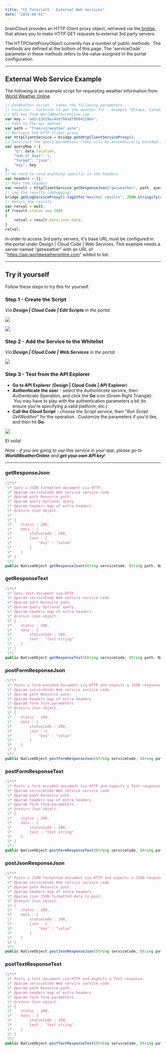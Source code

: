 ```yaml
---
title: "CC Tutorial5 - External Web Services"
date: "2015-04-01"
---
```


brainCloud provides an HTTP Client proxy object, retrieved via the [bridge](/api/cc/bridge "Bridge – Client"), that allows you to make HTTP GET requests to external 3rd party servers.

The HTTPClientProxyObject currently has a number of public methods.  The methods are defined at the bottom of this page. The 'serviceCode' parameter in these methods refers to the value assigned in the portal configuration.

* * *

## External Web Service Example

The following is an example script for requesting weather information from [World Weather Online](http://www.worldweatheronline.com/api/ "World Weather Online").
```js
// GetWeather script - takes the following parameters
// location - location to get the weather for - example "Ottawa, Canada"
// API key from WorldWeatherOnline.com
var key = "ad1c12629a14edf04a8796042206a";
// Path to the api method
var path = "free/v2/weather.ashx";
// Retrieve the HTTP Client proxy
var httpClientService = bridge.getHttpClientServiceProxy();
// Construct the query parameters (they will be automatically encoded in the URL)
var queryMap = {
    "q": data.location,
    "num_of_days": 1,
    "format": "json",
    "key": key
};
// No need to send anything specific in the headers
var headers = {};
// Make the request
var result = httpClientService.getResponseJson("getweather", path, queryMap, headers);
// Log the results (debugging)
bridge.getLogServiceProxy().logInfo("Weather results", JSON.stringify(result));
// Return the results
var retval = null;
if (result.status === 200)
{
    retval = result.data.json.data;
}
retval;
```
In order to access 3rd party servers, it's base URL must be configured in the portal under Design | Cloud Code | Web Services. This example needs a server named "getweather" with an URL of "https://api.worldweatheronline.com" added to list.

* * *

## Try it yourself

Follow these steps to try this for yourself.

### Step 1 - **Create the Script**

_Via **Design | Cloud Code | Edit Scripts** in the portal._

[![](images/Tut_5_1.png)](images/Tut_5_1.png)

![](images/image-2-1024x573.png)

### Step 2 - **Add the Service to the Whitelist**

_Via **Design | Cloud Code | Web Services** in the portal._

[![](images/Tut_5_3.png)](images/Tut_5_3.png)

### Step 3 - **Test from the API Explorer**

- **Go to API Explorer** (**Design | Cloud Code | API Explorer**)
- **Authenticate the user** - select the _Authenticate_ service, then _Authenticate_ Operation, and click the **Go** icon (Green Right Triangle).  You may have to play with the authentication parameters a bit (to ensure you're specifying a valid platform, etc.)
- **Call the Cloud Script** - choose the _Script_ service, then "_Run Script GetWeather_" for the operation.  Customize the parameters if you'd like, and then hit **Go**.

[![](images/Tut_5_4-1024x638.png)](images/Tut_5_4-1024x638.png)

Et voila!

_Note - if you are going to use this service in your app, please go to **WorldWeatherOnline** and **get your own API key**!_

* * *

### getResponseJson
```js
/\*\*
 \* Gets a JSON formatted document via HTTP.
 \* @param serviceCode Web service service code
 \* @param path Resource path.
 \* @param query Optional query.
 \* @param headers map of extra headers
 \* @return Json object.
 \*        
 \* {
 \*    status : 200,
 \*    data : {
 \*        statusCode : 200,
 \*        json : {
 \*            "key" : "value"
 \*        }
 \*    }
 \* }
 \*/
public NativeObject getResponseJson(String serviceCode, String path, NativeObject query, NativeObject headers)
```
### getResponseText
```js
/\*\*
 \* Gets text document via HTTP.
 \* @param serviceCode Web service service code
 \* @param path Resource path.
 \* @param query Optional query.
 \* @param headers map of extra headers
 \* @return Json object.
 \* {
 \*    status : 200,
 \*    data : {
 \*        statusCode : 200,
 \*        text : "text string"
 \*    }
 \* }
 \*/
public NativeObject getResponseText(String serviceCode, String path, NativeObject query, NativeObject headers)
```
### postFormResponseJson
```js
/\*\*
 \* Posts a form encoded document via HTTP and expects a JSON response.
 \* @param serviceCode Web service service code
 \* @param path Resource path.
 \* @param headers map of extra headers
 \* @param form form parameters.
 \* @return Json object.
 \* {
 \*    status : 200,
 \*    data : {
 \*        statusCode : 200,
 \*        json : {
 \*            "key" : "value"
 \*        }
 \*    }
 \* }
 \*/
public NativeObject postFormResponseJson(String serviceCode, String path, NativeObject headers, NativeObject form)
```
### postFormResponseText
```js
/\*\*
 \* Posts a form encoded document via HTTP and expects a Text response.
 \* @param serviceCode Web service service code
 \* @param path Resource path.
 \* @param headers map of extra headers
 \* @param form form parameters.
 \* @return Json object.
 \* {
 \*    status : 200,
 \*    data : {
 \*        statusCode : 200,
 \*        text : "text string"
 \*    }
 \* }
 \*/
public NativeObject postFormResponseText(String serviceCode, String path, NativeObject headers, NativeObject form)
```
### postJsonResponseJson
```js
/\*\*
 \* Posts a JSON formatted document via HTTP and expects a JSON response.
 \* @param serviceCode Web service service code
 \* @param path Resource path.
 \* @param headers map of extra headers
 \* @param json JSON formatted data to post.
 \* @return Json object.
 \* {
 \*    status : 200,
 \*    data : {
 \*        statusCode : 200,
 \*        json : {
 \*            "key" : "value"
 \*        }
 \*    }
 \* }
 \*/
public NativeObject postJsonResponseJson(String serviceCode, String path, NativeObject headers, NativeObject json)
```
### postTextResponseText
```js
/\*\*
 \* Posts a text document via HTTP and expects a Text response.
 \* @param serviceCode Web service service code
 \* @param path Resource path.
 \* @param headers map of extra headers
 \* @param form form parameters.
 \* @return Json object.
 \* {
 \*    status : 200,
 \*    data : {
 \*        statusCode : 200,
 \*        text : "text string"
 \*    }
 \* }
 \*/
public NativeObject postTextResponseText(String serviceCode, String path, NativeObject headers, String text)
```